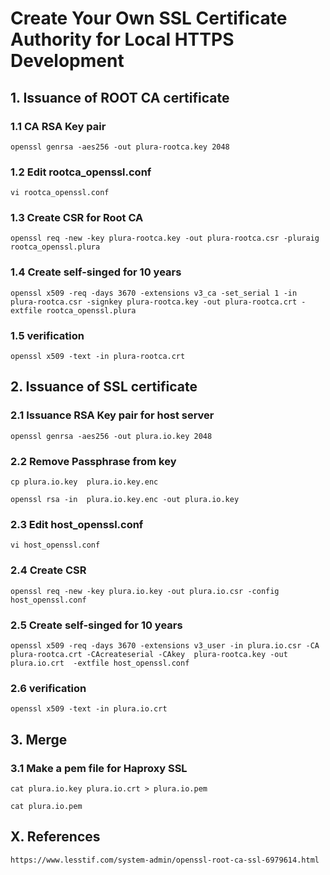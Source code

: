 # Create Your Own SSL Certificate Authority for Local HTTPS Development
   
## 1. Issuance of ROOT CA certificate


### 1.1 CA RSA Key pair

    openssl genrsa -aes256 -out plura-rootca.key 2048
    
### 1.2 Edit rootca_openssl.conf

    vi rootca_openssl.conf
    
### 1.3 Create CSR for Root CA

    openssl req -new -key plura-rootca.key -out plura-rootca.csr -pluraig rootca_openssl.plura
    
### 1.4 Create self-singed for 10 years

    openssl x509 -req -days 3670 -extensions v3_ca -set_serial 1 -in plura-rootca.csr -signkey plura-rootca.key -out plura-rootca.crt -extfile rootca_openssl.plura
    
### 1.5 verification

    openssl x509 -text -in plura-rootca.crt
    
## 2. Issuance of SSL certificate


### 2.1 Issuance RSA Key pair for host server

    openssl genrsa -aes256 -out plura.io.key 2048
    
### 2.2 Remove Passphrase from key

    cp plura.io.key  plura.io.key.enc
    
    openssl rsa -in  plura.io.key.enc -out plura.io.key

### 2.3 Edit host_openssl.conf

    vi host_openssl.conf
    
### 2.4 Create CSR

    openssl req -new -key plura.io.key -out plura.io.csr -config host_openssl.conf
    
### 2.5 Create self-singed for 10 years

    openssl x509 -req -days 3670 -extensions v3_user -in plura.io.csr -CA plura-rootca.crt -CAcreateserial -CAkey  plura-rootca.key -out plura.io.crt  -extfile host_openssl.conf
    
### 2.6 verification

    openssl x509 -text -in plura.io.crt

## 3. Merge

### 3.1 Make a pem file for Haproxy SSL

    cat plura.io.key plura.io.crt > plura.io.pem
    
    cat plura.io.pem

## X. References

    https://www.lesstif.com/system-admin/openssl-root-ca-ssl-6979614.html
    
    
